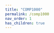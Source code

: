 ```yaml
---
title: "COMP1000"
permalink: /comp1000
nav_order: 1
has_children: true
---
```

<!-- This is the parent page -->
